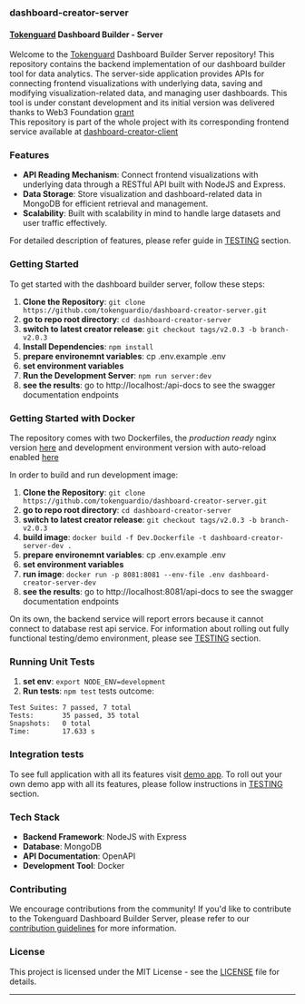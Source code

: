 ### dashboard-creator-server

#### [Tokenguard](https://tokenguard.io) Dashboard Builder - Server

Welcome to the [Tokenguard](https://app.tokenguard.io) Dashboard Builder Server repository! This repository contains the backend implementation of our dashboard builder tool for data analytics. The server-side application provides APIs for connecting frontend visualizations with underlying data, saving and modifying visualization-related data, and managing user dashboards. This tool is under constant development and its initial version was delivered thanks to Web3 Foundation [grant](https://grants.web3.foundation/applications/Tokenguard)  
This repository is part of the whole project with its corresponding frontend service available at [dashboard-creator-client](https://github.com/tokenguardio/dashboard-creator-client/tree/v2.0.3)  

### Features

- **API Reading Mechanism**: Connect frontend visualizations with underlying data through a RESTful API built with NodeJS and Express.
- **Data Storage**: Store visualization and dashboard-related data in MongoDB for efficient retrieval and management.
- **Scalability**: Built with scalability in mind to handle large datasets and user traffic effectively.  
  
For detailed description of features, please refer guide in [TESTING](https://github.com/tokenguardio/dashboard-creator-server/tree/v2.0.3/TESTING) section.

### Getting Started

To get started with the dashboard builder server, follow these steps:

1. **Clone the Repository**: `git clone https://github.com/tokenguardio/dashboard-creator-server.git`
2. **go to repo root directory**: `cd dashboard-creator-server`
3. **switch to latest creator release**: `git checkout tags/v2.0.3 -b branch-v2.0.3`
4. **Install Dependencies**: `npm install`
5. **prepare environemnt variables**: cp .env.example .env
6. **set environment variables**
7. **Run the Development Server**: `npm run server:dev`
8. **see the results**: go to http://localhost:<PORT>/api-docs to see the swagger documentation endpoints

### Getting Started with Docker

The repository comes with two Dockerfiles, the _production ready_ nginx version [here](https://github.com/tokenguardio/dashboard-creator-server/blob/v2.0.0/Dockerfile) and development environment version with auto-reload enabled [here](https://github.com/tokenguardio/dashboard-creator-server/blob/v2.0.0/Dev.Dockerfile)  
  
In order to build and run development image:  
1. **Clone the Repository**: `git clone https://github.com/tokenguardio/dashboard-creator-server.git`
2. **go to repo root directory**: `cd dashboard-creator-server`
3. **switch to latest creator release**: `git checkout tags/v2.0.3 -b branch-v2.0.3`
4. **build image**: `docker build -f Dev.Dockerfile -t dashboard-creator-server-dev .`  
5. **prepare environemnt variables**: cp .env.example .env
6. **set environment variables**
7. **run image**: `docker run -p 8081:8081 --env-file .env dashboard-creator-server-dev`
8. **see the results**: go to http://localhost:8081/api-docs to see the swagger documentation endpoints


On its own, the backend service will report errors because it cannot connect to database rest api service. For information about rolling out fully functional testing/demo environment, please see [TESTING](https://github.com/tokenguardio/dashboard-creator-server/tree/v2.0.3/TESTING) section.  

### Running Unit Tests

1. **set env**: `export NODE_ENV=development`
2. **Run tests**: `npm test`
tests outcome: 
```
Test Suites: 7 passed, 7 total
Tests:       35 passed, 35 total
Snapshots:   0 total
Time:        17.633 s
```

### Integration tests
To see full application with all its features visit [demo app](https://demo-dc-app.tokenguard.io/). To roll out your own demo app with all its features, please follow instructions in [TESTING](https://github.com/tokenguardio/dashboard-creator-server/tree/v2.0.3/TESTING) section.

### Tech Stack

- **Backend Framework**: NodeJS with Express
- **Database**: MongoDB
- **API Documentation**: OpenAPI
- **Development Tool**: Docker

### Contributing

We encourage contributions from the community! If you'd like to contribute to the Tokenguard Dashboard Builder Server, please refer to our [contribution guidelines](CONTRIBUTING.md) for more information.

### License

This project is licensed under the MIT License - see the [LICENSE](LICENSE) file for details.

---
